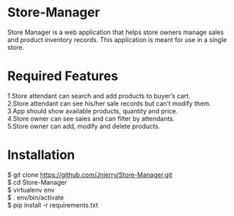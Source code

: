 # Store-Manager
Store Manager is a web application that helps store owners manage sales and product inventory 
records. This application is meant for use in a single store. <br>

# Required Features
1.Store attendant can search and add products to buyer’s cart.<br>
2.Store attendant can see his/her sale records but can’t modify them.<br> 
3.App should show available products, quantity and price.<br> 
4.Store owner can see sales and can filter by attendants.<br> 
5.Store owner can add, modify and delete products. <br>

# Installation
 $ git clone https://github.com/Jnjerry/Store-Manager.git<br>
 $ cd Store-Manager<br>
 $ virtualenv env<br>
 $ . env/bin/activate<br>
 $ pip install -r requirements.txt   


